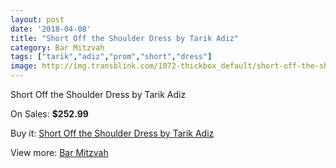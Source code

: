 ```yaml
---
layout: post
date: '2018-04-08'
title: "Short Off the Shoulder Dress by Tarik Adiz"
category: Bar Mitzvah
tags: ["tarik","adiz","prom","short","dress"]
image: http://img.transblink.com/1072-thickbox_default/short-off-the-shoulder-dress-by-tarik-adiz.jpg
---
```

Short Off the Shoulder Dress by Tarik Adiz

On Sales: **$252.99**
<a href="https://www.transblink.com/en/bar-mitzvah/315-short-off-the-shoulder-dress-by-tarik-adiz.html"><amp-img layout="responsive" width="600" height="600" src="//img.transblink.com/1072-thickbox_default/short-off-the-shoulder-dress-by-tarik-adiz.jpg" alt="Short Off the Shoulder Dress by Tarik Adiz 0" /></a>
<a href="https://www.transblink.com/en/bar-mitzvah/315-short-off-the-shoulder-dress-by-tarik-adiz.html"><amp-img layout="responsive" width="600" height="600" src="//img.transblink.com/1073-thickbox_default/short-off-the-shoulder-dress-by-tarik-adiz.jpg" alt="Short Off the Shoulder Dress by Tarik Adiz 1" /></a>

Buy it: [Short Off the Shoulder Dress by Tarik Adiz](https://www.transblink.com/en/bar-mitzvah/315-short-off-the-shoulder-dress-by-tarik-adiz.html "Short Off the Shoulder Dress by Tarik Adiz")

View more: [Bar Mitzvah](https://www.transblink.com/en/2-bar-mitzvah "Bar Mitzvah")